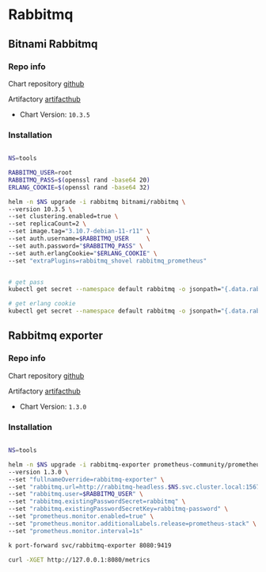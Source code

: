 # Rabbitmq

## Bitnami Rabbitmq

### Repo info

Chart repository [github](https://github.com/bitnami/containers/tree/main/bitnami/rabbitmq)

Artifactory [artifacthub](https://artifacthub.io/packages/helm/bitnami/rabbitmq)

- Chart Version: ``10.3.5``

### Installation


```sh

NS=tools

RABBITMQ_USER=root
RABBITMQ_PASS=$(openssl rand -base64 20)
ERLANG_COOKIE=$(openssl rand -base64 32)

helm -n $NS upgrade -i rabbitmq bitnami/rabbitmq \
--version 10.3.5 \
--set clustering.enabled=true \
--set replicaCount=2 \
--set image.tag="3.10.7-debian-11-r11" \
--set auth.username=$RABBITMQ_USER     \
--set auth.password="$RABBITMQ_PASS" \
--set auth.erlangCookie="$ERLANG_COOKIE" \
--set "extraPlugins=rabbitmq_shovel rabbitmq_prometheus"


# get pass
kubectl get secret --namespace default rabbitmq -o jsonpath="{.data.rabbitmq-password}" | base64 -d

# get erlang cookie
kubectl get secret --namespace default rabbitmq -o jsonpath="{.data.rabbitmq-erlang-cookie}" | base64 -d
```


## Rabbitmq exporter

### Repo info

Chart repository [github](https://github.com/kbudde/rabbitmq_exporter)

Artifactory [artifacthub](https://artifacthub.io/packages/helm/prometheus-community/prometheus-rabbitmq-exporter)

- Chart Version: ``1.3.0``

### Installation

```sh

NS=tools

helm -n $NS upgrade -i rabbitmq-exporter prometheus-community/prometheus-rabbitmq-exporter \
--version 1.3.0 \
--set "fullnameOverride=rabbitmq-exporter" \
--set "rabbitmq.url=http://rabbitmq-headless.$NS.svc.cluster.local:15672" \
--set "rabbitmq.user=$RABBITMQ_USER" \
--set "rabbitmq.existingPasswordSecret=rabbitmq" \
--set "rabbitmq.existingPasswordSecretKey=rabbitmq-password" \
--set "prometheus.monitor.enabled=true" \
--set "prometheus.monitor.additionalLabels.release=prometheus-stack" \
--set "prometheus.monitor.interval=1s"

k port-forward svc/rabbitmq-exporter 8080:9419

curl -XGET http://127.0.0.1:8080/metrics
```

